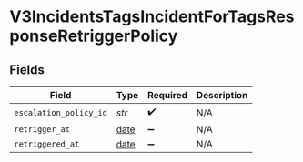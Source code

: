 # V3IncidentsTagsIncidentForTagsResponseRetriggerPolicy


## Fields

| Field                                                                | Type                                                                 | Required                                                             | Description                                                          |
| -------------------------------------------------------------------- | -------------------------------------------------------------------- | -------------------------------------------------------------------- | -------------------------------------------------------------------- |
| `escalation_policy_id`                                               | *str*                                                                | :heavy_check_mark:                                                   | N/A                                                                  |
| `retrigger_at`                                                       | [date](https://docs.python.org/3/library/datetime.html#date-objects) | :heavy_minus_sign:                                                   | N/A                                                                  |
| `retriggered_at`                                                     | [date](https://docs.python.org/3/library/datetime.html#date-objects) | :heavy_minus_sign:                                                   | N/A                                                                  |
